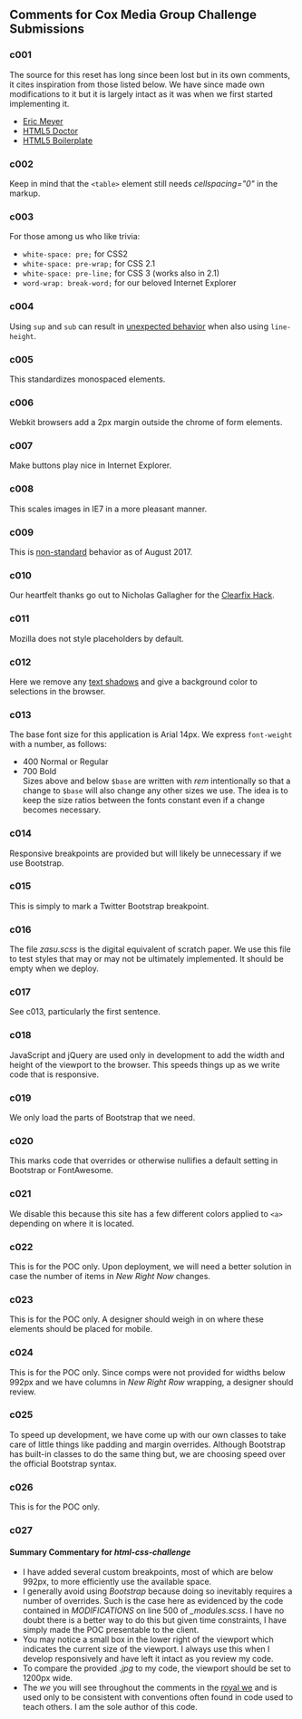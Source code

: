 ## Comments for Cox Media Group Challenge Submissions

### c001
The source for this reset has long since been lost but in its own comments, it cites inspiration from those listed below. We have since made own modifications to it but it is largely intact as it was when we first started implementing it.
+ [Eric Meyer](http://meyerweb.com)
+ [HTML5 Doctor](http://html5doctor.com)
+ [HTML5 Boilerplate](http://html5boilerplate.com)

### c002
Keep in mind that the ` <table> ` element still needs *cellspacing="0"* in the markup.

### c003
For those among us who like trivia:
+ ` white-space: pre; ` for CSS2
+ ` white-space: pre-wrap; ` for CSS 2.1
+ ` white-space: pre-line; ` for CSS 3 (works also in 2.1)
+ ` word-wrap: break-word; ` for our beloved Internet Explorer

### c004
Using ` sup ` and ` sub ` can result in [unexpected behavior](https://gist.github.com/unruthless/413930) when also using ` line-height `.

### c005
This standardizes monospaced elements.

### c006
Webkit browsers add a 2px margin outside the chrome of form elements.

### c007
Make buttons play nice in Internet Explorer.

### c008
This scales images in IE7 in a more pleasant manner.

### c009
This is [non-standard](https://developer.mozilla.org/en-US/docs/Web/CSS/-webkit-tap-highlight-color) behavior as of August 2017.

### c010
Our heartfelt thanks go out to Nicholas Gallagher for the [Clearfix Hack](http://nicolasgallagher.com/micro-clearfix-hack/).

### c011
Mozilla does not style placeholders by default.

### c012
Here we remove any [text shadows](http://twitter.com/miketaylr/status/12228805301) and give a background color to selections in the browser.

### c013
The base font size for this application is Arial 14px. We express ` font-weight ` with a number, as follows:
+ 400 Normal or Regular
+ 700 Bold  
Sizes above and below ` $base ` are written with *rem* intentionally so that a change to  ` $base ` will also change any other sizes we use. The idea is to keep the size ratios between the fonts constant even if a change becomes necessary.

### c014
Responsive breakpoints are provided but will likely be unnecessary if we use Bootstrap.

### c015
This is simply to mark a Twitter Bootstrap breakpoint.

### c016
The file *zasu.scss* is the digital equivalent of scratch paper. We use this file to test styles that may or may not be ultimately implemented. It should be empty when we deploy.

### c017
See c013, particularly the first sentence.

### c018
JavaScript and jQuery are used only in development to add the width and height of the viewport to the browser. This speeds things up as we write code that is responsive.

### c019
We only load the parts of Bootstrap that we need.

### c020
This marks code that overrides or otherwise nullifies a default setting in Bootstrap or FontAwesome.

### c021
We disable this because this site has a few different colors applied to ` <a> ` depending on where it is located.

### c022
This is for the POC only. Upon deployment, we will need a better solution in case the number of items in *New Right Now* changes.

### c023
This is for the POC only. A designer should weigh in on where these elements should be placed for mobile.

### c024
This is for the POC only. Since comps were not provided for widths below 992px and we have columns in *New Right Row* wrapping, a designer should review.

### c025
To speed up development, we have come up with our own classes to take care of little things like padding and margin overrides. Although Bootstrap has built-in classes to do the same thing but, we are choosing speed over the official Bootstrap syntax.

### c026
This is for the POC only.

### c027
#### Summary Commentary for *html-css-challenge*
+ I have added several custom breakpoints, most of which are below 992px, to more efficiently use the available space.
+ I generally avoid using *Bootstrap* because doing so inevitably requires a number of overrides. Such is the case here as evidenced by the code contained in *MODIFICATIONS* on line 500 of *_modules.scss*. I have no doubt there is a better way to do this but given time constraints, I have simply made the POC presentable to the client.
+ You may notice a small box in the lower right of the viewport which indicates the current size of the viewport. I always use this when I develop responsively and have left it intact as you review my code.
+ To compare the provided *.jpg* to my code, the viewport should be set to 1200px wide.
+ The *we* you will see throughout the comments in the [royal we](https://en.wikipedia.org/wiki/Royal_we) and is used only to be consistent with conventions often found in code used to teach others. I am the sole author of this code.
